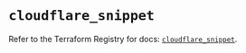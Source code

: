 # `cloudflare_snippet`

Refer to the Terraform Registry for docs: [`cloudflare_snippet`](https://registry.terraform.io/providers/cloudflare/cloudflare/5.10.0/docs/resources/snippet).
